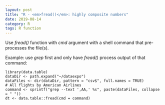 ```yaml
---
layout: post
title: "R - <em>fread()</em>: highly composite numbers"
date: 2019-08-14
category: R
tags: R function 
---
```



Use <em>fread()</em> function with <em>cmd</em> argument with a shell command that pre-processes the file(s). 


Example: use <em>grep</em> first and only have <em>fread()</em> process output of that command:

``` 
library(data.table)
dataDir <- path.expand("~/dataexpo")
dataFiles <- dir(dataDir, pattern = "csv$", full.names = TRUE)
# All flights by American Airlines
command <- sprintf("grep --text ',AA,' %s", paste(dataFiles, collapse = " "))
dt <- data.table::fread(cmd = command)
``` 
